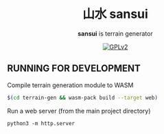 <div align="center">

# 山水 sansui

**sansui** is terrain generator

[![GPLv2](https://img.shields.io/badge/license-GPLv3-green)](https://www.gnu.org/licenses/gpl-3.0.txt)

</div>

## RUNNING FOR DEVELOPMENT

Compile terrain generation module to WASM

```sh
$(cd terrain-gen && wasm-pack build --target web)
```

Run a web server (from the main project directory)
```
python3 -m http.server
```